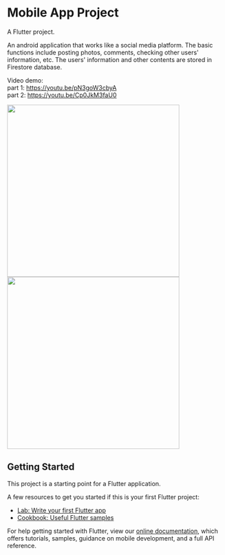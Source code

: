 # Mobile App Project
A Flutter project.

An android application that works like a social media platform. The basic functions include posting photos, comments, checking other users' information, etc. The users' information and other contents are stored in Firestore database. 

Video demo:  
part 1: https://youtu.be/pN3goW3cbyA  
part 2: https://youtu.be/Cp0JkM3faU0  

<img src="https://user-images.githubusercontent.com/53841240/183527363-f771e4cc-6bcc-4665-bee4-e209299021bb.png" width=400> <img src="https://user-images.githubusercontent.com/53841240/183527549-77cedb6c-3407-4985-95e4-5d0741725f9e.png" width=400>


## Getting Started

This project is a starting point for a Flutter application.

A few resources to get you started if this is your first Flutter project:

- [Lab: Write your first Flutter app](https://flutter.dev/docs/get-started/codelab)
- [Cookbook: Useful Flutter samples](https://flutter.dev/docs/cookbook)

For help getting started with Flutter, view our
[online documentation](https://flutter.dev/docs), which offers tutorials,
samples, guidance on mobile development, and a full API reference.
